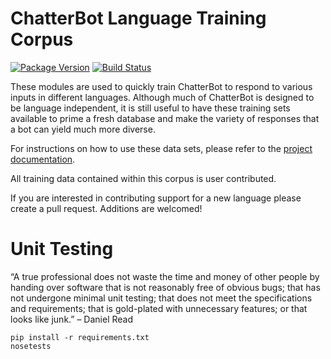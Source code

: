 # ChatterBot Language Training Corpus

[![Package Version](https://img.shields.io/pypi/v/chatterbot-corpus.svg)](https://pypi.python.org/pypi/chatterbot-corpus/)
[![Build Status](https://travis-ci.org/gunthercox/chatterbot-corpus.svg?branch=master)](https://travis-ci.org/gunthercox/chatterbot-corpus)

These modules are used to quickly train ChatterBot to respond to various inputs in different languages.
Although much of ChatterBot is designed to be language independent, it is still useful to have these
training sets available to prime a fresh database and make the variety of responses that a bot can yield
much more diverse.

For instructions on how to use these data sets, please refer to the [project documentation](http://chatterbot.readthedocs.io/en/latest/training.html#training-with-corpus-data).

All training data contained within this corpus is user contributed.

If you are interested in contributing support for a new language please create a pull request. Additions are welcomed!

# Unit Testing

“A true professional does not waste the time and money of other people by handing over software that is not reasonably free of obvious bugs; that has not undergone minimal unit testing; that does not meet the specifications and requirements; that is gold-plated with unnecessary features; or that looks like junk.” – Daniel Read

```
pip install -r requirements.txt
nosetests
```
